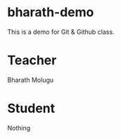 # bharath-demo
This is a demo for Git &amp; Github class.

# Teacher
Bharath Molugu

# Student
Nothing
